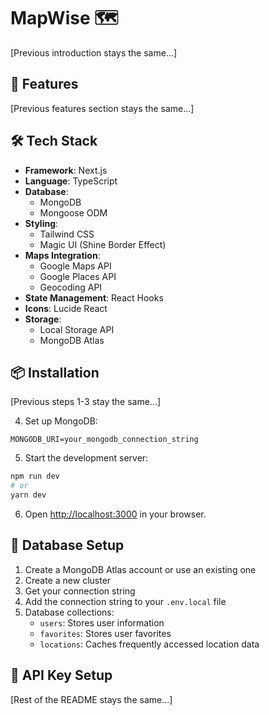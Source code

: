 # MapWise 🗺️

[Previous introduction stays the same...]

## 🌟 Features

[Previous features section stays the same...]

## 🛠️ Tech Stack

- **Framework**: Next.js
- **Language**: TypeScript
- **Database**:
  - MongoDB
  - Mongoose ODM
- **Styling**: 
  - Tailwind CSS
  - Magic UI (Shine Border Effect)
- **Maps Integration**:
  - Google Maps API
  - Google Places API
  - Geocoding API
- **State Management**: React Hooks
- **Icons**: Lucide React
- **Storage**: 
  - Local Storage API
  - MongoDB Atlas

## 📦 Installation

[Previous steps 1-3 stay the same...]

4. Set up MongoDB:
```env
MONGODB_URI=your_mongodb_connection_string
```

5. Start the development server:
```bash
npm run dev
# or
yarn dev
```

6. Open [http://localhost:3000](http://localhost:3000) in your browser.

## 💾 Database Setup

1. Create a MongoDB Atlas account or use an existing one
2. Create a new cluster
3. Get your connection string
4. Add the connection string to your `.env.local` file
5. Database collections:
   - `users`: Stores user information
   - `favorites`: Stores user favorites
   - `locations`: Caches frequently accessed location data

## 🔑 API Key Setup

[Rest of the README stays the same...]
